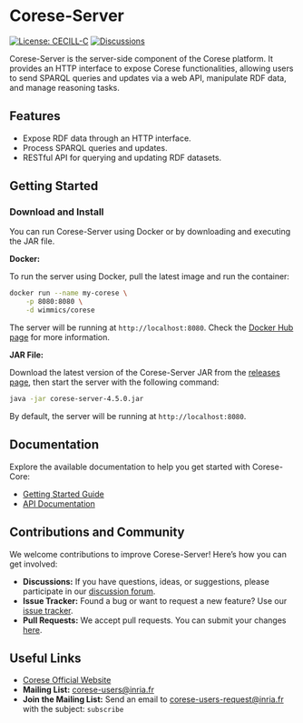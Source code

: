 # Corese-Server

[![License: CECILL-C](https://img.shields.io/badge/License-CECILL--C-blue.svg)](https://cecill.info/licences/Licence_CeCILL-C_V1-en.html) [![Discussions](https://img.shields.io/badge/Discussions-GitHub-blue)](https://github.com/orgs/corese-stack/discussions)

Corese-Server is the server-side component of the Corese platform. It provides an HTTP interface to expose Corese functionalities, allowing users to send SPARQL queries and updates via a web API, manipulate RDF data, and manage reasoning tasks.

## Features

- Expose RDF data through an HTTP interface.
- Process SPARQL queries and updates.
- RESTful API for querying and updating RDF datasets.

## Getting Started

### Download and Install

You can run Corese-Server using Docker or by downloading and executing the JAR file.

**Docker:**

To run the server using Docker, pull the latest image and run the container:

``` bash
docker run --name my-corese \
    -p 8080:8080 \
    -d wimmics/corese
```

The server will be running at `http://localhost:8080`. Check the [Docker Hub page](https://hub.docker.com/r/wimmics/corese) for more information.

**JAR File:**

Download the latest version of the Corese-Server JAR from the [releases page](https://github.com/corese-stack/corese-server/releases), then start the server with the following command:

``` bash
java -jar corese-server-4.5.0.jar
```

By default, the server will be running at `http://localhost:8080`.

## Documentation

Explore the available documentation to help you get started with Corese-Core:

- [Getting Started Guide](https://corese-stack.github.io/corese-server/v4.5.0/getting_started/getting_started_with_corese-server.html)
- [API Documentation](https://corese-stack.github.io/corese-server/v4.5.0/java_api/library_root.html)

## Contributions and Community

We welcome contributions to improve Corese-Server! Here’s how you can get involved:

- **Discussions:** If you have questions, ideas, or suggestions, please participate in our [discussion forum](https://github.com/orgs/corese-stack/discussions).
- **Issue Tracker:** Found a bug or want to request a new feature? Use our [issue tracker](https://github.com/corese-stack/corese-server/issues).
- **Pull Requests:** We accept pull requests. You can submit your changes [here](https://github.com/corese-stack/corese-server/pulls).

## Useful Links

- [Corese Official Website](https://corese-stack.github.io/corese-server/v4.5.0/index.html)
- **Mailing List:** <corese-users@inria.fr>
- **Join the Mailing List:** Send an email to <corese-users-request@inria.fr> with the subject: `subscribe`
